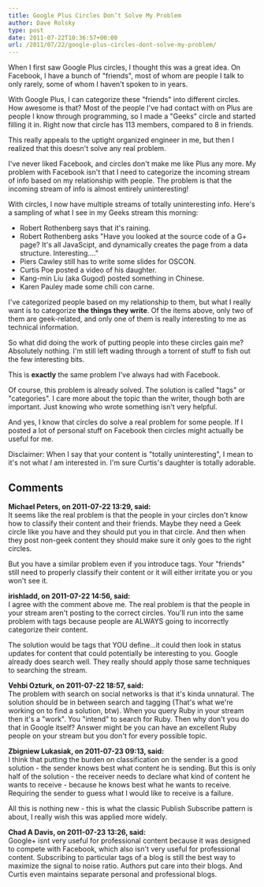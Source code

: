```yaml
---
title: Google Plus Circles Don’t Solve My Problem
author: Dave Rolsky
type: post
date: 2011-07-22T10:36:57+00:00
url: /2011/07/22/google-plus-circles-dont-solve-my-problem/
---
```

When I first saw Google Plus circles, I thought this was a great idea. On Facebook, I have a bunch of "friends", most of whom are people I talk to only rarely, some of whom I haven't spoken to in years.

With Google Plus, I can categorize these "friends" into different circles. How awesome is that? Most of the people I've had contact with on Plus are people I know through programming, so I made a "Geeks" circle and started filling it in. Right now that circle has 113 members, compared to 8 in friends.

This really appeals to the uptight organized engineer in me, but then I realized that this doesn't solve any real problem.

I've never liked Facebook, and circles don't make me like Plus any more. My problem with Facebook isn't that I need to categorize the incoming stream of info based on my relationship with people. The problem is that the incoming stream of info is almost entirely uninteresting!

With circles, I now have multiple streams of totally uninteresting info. Here's a sampling of what I see in my Geeks stream this morning:

  * Robert Rothenberg says that it's raining.
  * Robert Rothenberg asks "Have you looked at the source code of a G+ page? It's all JavaScipt, and dynamically creates the page from a data structure. Interesting...."
  * Piers Cawley still has to write some slides for OSCON.
  * Curtis Poe posted a video of his daughter.
  * Kang-min Liu (aka Gugod) posted something in Chinese.
  * Karen Pauley made some chili con carne.

I've categorized people based on my relationship to them, but what I really want is to categorize **the things they write**. Of the items above, only two of them are geek-related, and only one of them is really interesting to me as technical information.

So what did doing the work of putting people into these circles gain me? Absolutely nothing. I'm still left wading through a torrent of stuff to fish out the few interesting bits.

This is **exactly** the same problem I've always had with Facebook.

Of course, this problem is already solved. The solution is called "tags" or "categories". I care more about the topic than the writer, though both are important. Just knowing who wrote something isn't very helpful.

And yes, I know that circles do solve a real problem for some people. If I posted a lot of personal stuff on Facebook then circles might actually be useful for me.

Disclaimer: When I say that your content is "totally uninteresting", I mean to it's not what _I_ am interested in. I'm sure Curtis's daughter is totally adorable.

## Comments

**Michael Peters, on 2011-07-22 13:29, said:**  
It seems like the real problem is that the people in your circles don't know how to classify their content and their friends. Maybe they need a Geek circle like you have and they should put you in that circle. And then when they post non-geek content they should make sure it only goes to the right circles.

But you have a similar problem even if you introduce tags. Your "friends" still need to properly classify their content or it will either irritate you or you won't see it.

**irishladd, on 2011-07-22 14:56, said:**  
I agree with the comment above me. The real problem is that the people in your stream aren't posting to the correct circles. You'll run into the same problem with tags because people are ALWAYS going to incorrectly categorize their content.

The solution would be tags that YOU define...it could then look in status updates for content that could potentially be interesting to you. Google already does search well. They really should apply those same techniques to searching the stream.

**Vehbi Ozturk, on 2011-07-22 18:57, said:**  
The problem with search on social networks is that it's kinda unnatural. The solution should be in between search and tagging (That's what we're working on to find a solution, btw). When you query Ruby in your stream then it's a "work". You "intend" to search for Ruby. Then why don't you do that in Google itself? Answer might be you can have an excellent Ruby people on your stream but you don't for every possible topic.

**Zbigniew Lukasiak, on 2011-07-23 09:13, said:**  
I think that putting the burden on classification on the sender is a good solution - the sender knows best what content he is sending. But this is only half of the solution - the receiver needs to declare what kind of content he wants to receive - because he knows best what he wants to receive. Requiring the sender to guess what I would like to receive is a failure.

All this is nothing new - this is what the classic Publish Subscribe pattern is about, I really wish this was applied more widely.

**Chad A Davis, on 2011-07-23 13:26, said:**  
Google+ isnt very useful for professional content because it was designed to compete with Facebook, which also isn't very useful for professional content. Subscribing to particular tags of a blog is still the best way to maximize the signal to noise ratio. Authors put care into their blogs. And Curtis even maintains separate personal and professional blogs.